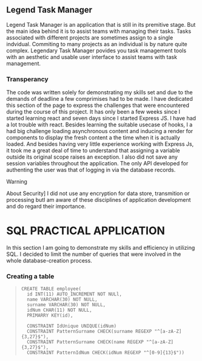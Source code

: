 ## Legend Task Manager
Legend Task Manager is an application that is still in its premitive stage. But the main idea behind it is to assist teams with managing their tasks. Tasks associated with different projects are sometimes assign to a single indvidual. Commiting to many projects as an individual is by nature quite complex. Legendary Task Manager povides you task management tools with an aesthetic and usable user interface to assist teams with task management.

### Transperancy 
The code was written solely for demonstrating my skills set and due to the demands of deadline a few comprimises had to be made. I have dedicated this section of the page to express the challenges that were encountered during the course of this project. It has only been a few weeks since I started learning react and seven days since I started Express JS. I have had a lot trouble with react. Besides learning the suitable usecase of hooks, I a had big challenge loading asynchronous content and inducing a render for components to display the fresh content a the time when it is actually loaded. And besides having very little experience working with Express Js, it  took me a great deal of time to understand that assigning a variable outside its original scope raises an exception. I also did not save any session variables throughout the application. The only API developed for authenting the user was that of logging in via the database records.

>[!WARNING]
>About Security] 
>I did not use any encryption for data store, transmition or processing butI am aware of these disciplines of application development and do regard their importance.


# SQL PRACTICAL APPLICATION
In this section I am going to demonstrate my skills and efficiency in utilizing SQL. I decided to limit the number of queries that were involved in the whole database-creation process.

### Creating a table
>     CREATE TABLE employee(
>       id INT(11) AUTO_INCREMENT NOT NULl,
>       name VARCHAR(30) NOT NULL,
>       surname VARCHAR(30) NOT NULL,
>       idNum CHAR(11) NOT NULL,
>       PRIMARRY KEY(id),
> 
>       CONSTRAINT IdUnique UNIQUE(idNum)
>       CONSTRAINT PatternSurname CHECK(surname REGEXP "^[a-zA-Z]{3,27}$"),
>       CONSTRAINT PatternSurname CHECK(name REGEXP "^[a-zA-Z]{3,27}$"),
>       CONSTRAINT PatternIdNum CHECK(idNum REGEXP "^[0-9]{13}$"))
> 


